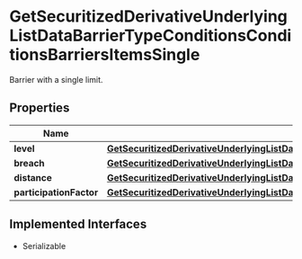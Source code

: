 

# GetSecuritizedDerivativeUnderlyingListDataBarrierTypeConditionsConditionsBarriersItemsSingle

Barrier with a single limit.

## Properties

Name | Type | Description | Notes
------------ | ------------- | ------------- | -------------
**level** | [**GetSecuritizedDerivativeUnderlyingListDataBarrierTypeConditionsConditionsBarriersItemsSingleLevel**](GetSecuritizedDerivativeUnderlyingListDataBarrierTypeConditionsConditionsBarriersItemsSingleLevel.md) |  |  [optional]
**breach** | [**GetSecuritizedDerivativeUnderlyingListDataBarrierTypeConditionsConditionsBarriersItemsSingleBreach**](GetSecuritizedDerivativeUnderlyingListDataBarrierTypeConditionsConditionsBarriersItemsSingleBreach.md) |  |  [optional]
**distance** | [**GetSecuritizedDerivativeUnderlyingListDataBarrierTypeConditionsConditionsBarriersItemsSingleDistance**](GetSecuritizedDerivativeUnderlyingListDataBarrierTypeConditionsConditionsBarriersItemsSingleDistance.md) |  |  [optional]
**participationFactor** | [**GetSecuritizedDerivativeUnderlyingListDataBarrierTypeConditionsConditionsBarriersItemsSingleParticipationFactor**](GetSecuritizedDerivativeUnderlyingListDataBarrierTypeConditionsConditionsBarriersItemsSingleParticipationFactor.md) |  |  [optional]


## Implemented Interfaces

* Serializable


